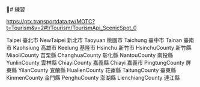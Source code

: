 # 練習

https://ptx.transportdata.tw/MOTC?t=Tourism&v=2#!/Tourism/TourismApi_ScenicSpot_0

Taipei 臺北市 
NewTaipei 新北市 
Taoyuan 桃園市 
Taichung 臺中市 
Tainan 臺南市 
Kaohsiung 高雄市 
Keelung 基隆市 
Hsinchu 新竹市 
HsinchuCounty 新竹縣 
MiaoliCounty 苗栗縣 
ChanghuaCounty 彰化縣 
NantouCounty 南投縣 
YunlinCounty 雲林縣 
ChiayiCounty 嘉義縣 
Chiayi 嘉義市 
PingtungCounty 屏東縣 
YilanCounty 宜蘭縣 
HualienCounty 花蓮縣 
TaitungCounty 臺東縣 
KinmenCounty 金門縣 
PenghuCounty 澎湖縣 
LienchiangCounty 連江縣 